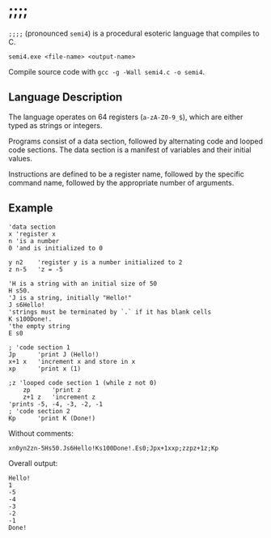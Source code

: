 # ;;;;

`;;;;` (pronounced `semi4`) is a procedural esoteric language that compiles to C.

```
semi4.exe <file-name> <output-name>
```

Compile source code with `gcc -g -Wall semi4.c -o semi4`.

## Language Description

The language operates on 64 registers (`a-zA-Z0-9_$`), which are either typed as strings or integers.

Programs consist of a data section, followed by alternating code and looped code sections. The data section is a manifest of variables and their initial values.

Instructions are defined to be a register name, followed by the specific command name, followed by the appropriate number of arguments.

## Example

```
'data section
x 'register x
n 'is a number
0 'and is initialized to 0

y n2    'register y is a number initialized to 2
z n-5   'z = -5

'H is a string with an initial size of 50
H s50.
'J is a string, initially "Hello!"
J s6Hello! 
'strings must be terminated by `.` if it has blank cells
K s100Done!.
'the empty string
E s0

; 'code section 1
Jp      'print J (Hello!)
x+1 x   'increment x and store in x
xp      'print x (1)

;z 'looped code section 1 (while z not 0)
    zp      'print z
    z+1 z   'increment z
'prints -5, -4, -3, -2, -1
; 'code section 2
Kp      'print K (Done!)
```

Without comments:
```
xn0yn2zn-5Hs50.Js6Hello!Ks100Done!.Es0;Jpx+1xxp;zzpz+1z;Kp
```

Overall output:
```
Hello!
1
-5
-4
-3
-2
-1
Done!
```